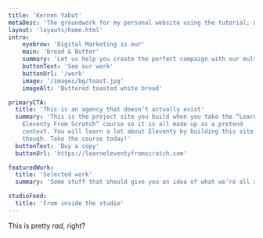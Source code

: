 ```yaml
---
title: 'Kernen Yabut'
metaDesc: 'The groundwork for my personal website using the tutorial; Learn Eleventy From Scratch, by Piccalilli'
layout: 'layouts/home.html'
intro:
    eyebrow: 'Digital Marketing is our'
    main: 'Bread & Butter'
    summary: 'Let us help you create the perfect campaign with our multi-faceted team of talented creatives.'
    buttonText: 'See our work'
    buttonUrl: '/work'
    image: '/images/bg/toast.jpg'
    imageAlt: 'Buttered toasted white bread'

primaryCTA:
  title: 'This is an agency that doesn’t actually exist'
  summary: 'This is the project site you build when you take the “Learn
    Eleventy From Scratch” course so it is all made up as a pretend
    context. You will learn a lot about Eleventy by building this site
    though. Take the course today!'
  buttonText: 'Buy a copy'
  buttonUrl: 'https://learneleventyfromscratch.com'

featuredWork:
  title: 'Selected work'
  summary: 'Some stuff that should give you an idea of what we’re all about.'

studioFeed:
  title: 'From inside the studio'
---
```

This is pretty _rad_, right?
